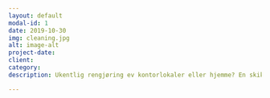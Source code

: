 ```yaml
---
layout: default
modal-id: 1
date: 2019-10-30
img: cleaning.jpg
alt: image-alt
project-date: 
client: 
category: 
description: Ukentlig rengjøring ev kontorlokaler eller hjemme? En skikkelig vårrengjøring eller rengjøring for salg? Vi sørger for at kontoret eller boligen blir skinnende ren. Effektiv og grundig rengjøring med et smil og empati.

---
```

